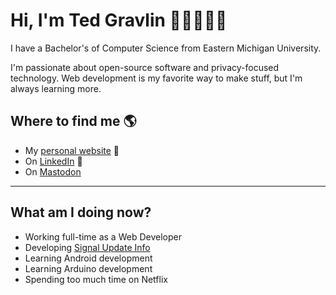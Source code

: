 # Hi, I'm Ted Gravlin 👋🏻👨🏻‍💻

I have a Bachelor's of Computer Science from Eastern Michigan University.

I'm passionate about open-source software and privacy-focused technology. Web development is my favorite way to make stuff, but I'm always learning more.

## Where to find me 🌎
* My [personal website](https://tedgravlin.tech) 🔗
* On [LinkedIn](https://www.linkedin.com/in/theodore-gravlin/) 💼
* On [Mastodon](https://mastodon.world/@tedgravlin)

---

## What am I doing now?
* Working full-time as a Web Developer
* Developing [Signal Update Info](https://signalupdateinfo.com/)
* Learning Android development
* Learning Arduino development
* Spending too much time on Netflix
